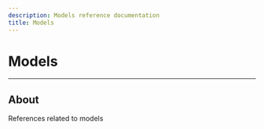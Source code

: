 ```yaml
---
description: Models reference documentation
title: Models
---
```


# Models

___

## About

References related to models

